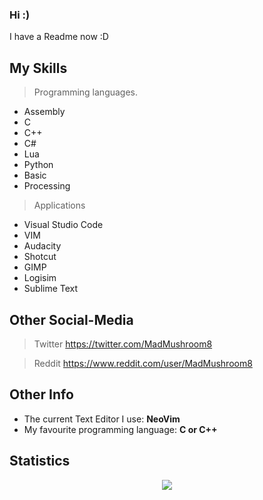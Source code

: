 ### Hi :)

I have a Readme now :D


My Skills
-----------------------------------------------------------------------
> Programming languages.

* Assembly
* C
* C++
* C#
* Lua
* Python
* Basic
* Processing

> Applications

* Visual Studio Code
* VIM
* Audacity
* Shotcut
* GIMP
* Logisim
* Sublime Text


Other Social-Media
-----------------------------------------------------------------------
> Twitter
https://twitter.com/MadMushroom8

> Reddit
https://www.reddit.com/user/MadMushroom8


Other Info
-----------------------------------------------------------------------
* The current Text Editor I use: **NeoVim**
* My favourite programming language: **C or C++**

Statistics
-----------------------------------------------------------------------
<p align="center">
  <img src="https://github-readme-stats.vercel.app/api?username=Mad-Mushroom&count_private=true&show_icons=true&bg_color=161b22&title_color=58a6ff&text_color=c9d1d9&icon_color=196c2e&custom_title=Statistics&hide_border=true">
</p>
